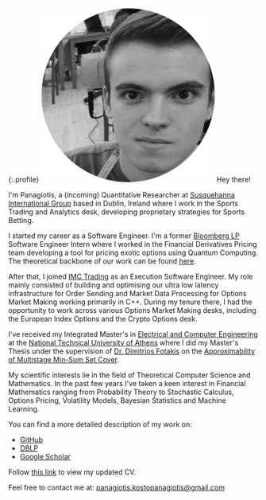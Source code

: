 {:.profile}
![profile](profile.png)
Hey there!

I'm Panagiotis, a (incoming) Quantitative Researcher at [Susquehanna International Group](https://sig.com/) based in Dublin, Ireland where I work in the Sports Trading and Analytics desk, developing proprietary strategies for Sports Betting.

I started my career as a Software Engineer. I'm a former [Bloomberg LP](https://www.bloomberg.com/company/) Software Engineer Intern where I worked in the Financial Derivatives Pricing team developing a tool for pricing exotic options using Quantum Computing. The theoretical backbone of our work can be found [here](https://arxiv.org/abs/1905.02666).

After that, I joined [IMC Trading](https://www.imc.com/eu/) as an Execution Software Engineer. My role mainly consisted of building and optimising our ultra low latency infrastructure for Order Sending and Market Data Processing for Options Market Making working primarily in C++. During my tenure there, I had the opportunity to work across various Options Market Making desks, including the European Index Options and the Crypto Options desk.

I've received my Integrated Master's in [Electrical and Computer Engineering](https://www.ece.ntua.gr/en) at the [National Technical University of Athens](https://www.ntua.gr/en) where I did my Master's Thesis under the supervision of [Dr. Dimitrios Fotakis](http://www.softlab.ntua.gr/~fotakis/) on the [Approximability of Multistage Min-Sum Set Cover](https://github.com/infinity4471/Dynamic-Min-Sum-Set-Cover).

My scientific interests lie in the field of Theoretical Computer Science and Mathematics. In the past few years I've taken a keen interest in Financial Mathematics ranging from Probability Theory to Stochastic Calculus, Options Pricing, Volatility Models, Bayesian Statistics and Machine Learning.

You can find a more detailed description of my work on:

* [GitHub](https://github.com/infinity4471)
* [DBLP](https://dblp.org/pid/241/9773.html)
* [Google Scholar](https://scholar.google.com/citations?view_op=list_works&hl=el&authuser=1&user=mEFJGiMAAAAJ&gmla=AJsN-F7AG6GMnjNWHKMqmrMLTHoSdGik3cYIxSWlAARcf6wA49yMaZ8MlFmgtfgh82yVeL-rgo9BhVNVS6JNtQx7N1ktrM-j_YiEtQ2dT6TDLU6r3zYyMz26hvocSHDy2lEtj_FlfsTkqLOfRn57T2RDj-hzp8PEnKlLkwapYCYNFN2vHlvCdBO0jf0C_SYXrjiPWrbT4_iI)

Follow [this link](https://github.com/infinity4471/infinity4471.github.io/raw/main/cv/CV.pdf) to view my updated CV.

Feel free to contact me at: <panagiotis.kostopanagiotis@gmail.com>
